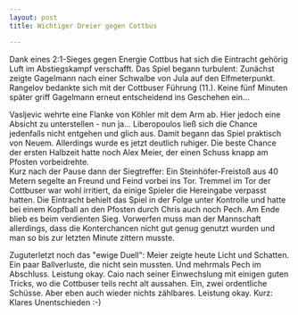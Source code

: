 ```yaml
---
layout: post
title: Wichtiger Dreier gegen Cottbus

---
```


Dank eines 2:1-Sieges gegen Energie Cottbus hat sich die Eintracht gehörig Luft im Abstiegskampf verschafft. Das Spiel begann turbulent: Zunächst zeigte Gagelmann nach einer Schwalbe von Jula auf den Elfmeterpunkt. Rangelov bedankte sich mit der Cottbuser Führung (11.). Keine fünf Minuten später griff Gagelmann erneut entscheidend ins Geschehen ein...

Vasljevic wehrte eine Flanke von Köhler mit dem Arm ab. Hier jedoch eine Absicht zu unterstellen - nun ja... Liberopoulos ließ sich die Chance jedenfalls nicht entgehen und glich aus. Damit begann das Spiel praktisch von Neuem. Allerdings wurde es jetzt deutlich ruhiger. Die beste Chance der ersten Halbzeit hatte noch Alex Meier, der einen Schuss knapp am Pfosten vorbeidrehte.  
Kurz nach der Pause dann der Siegtreffer: Ein Steinhöfer-Freistoß aus 40 Metern segelte an Freund und Feind vorbei ins Tor. Tremmel im Tor der Cottbuser war wohl irritiert, da einige Spieler die Hereingabe verpasst hatten. Die Eintracht behielt das Spiel in der Folge unter Kontrolle und hatte bei einem Kopfball an den Pfosten durch Chris auch noch Pech. Am Ende blieb es beim verdienten Sieg. Vorwerfen muss man der Mannschaft allerdings, dass die Konterchancen nicht gut genug genutzt wurden und man so bis zur letzten Minute zittern musste.

Zuguterletzt noch das "ewige Duell": Meier zeigte heute Licht und Schatten. Ein paar Ballverluste, die nicht sein mussten. Und mehrmals Pech im Abschluss. Leistung okay. Caio nach seiner Einwechslung mit einigen guten Tricks, wo die Cottbuser teils recht alt aussahen. Ein, zwei ordentliche Schüsse. Aber eben auch wieder nichts zählbares. Leistung okay. Kurz: Klares Unentschieden :-)
